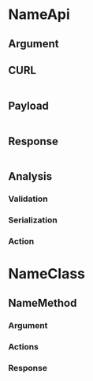 # NameApi

## Argument

## CURL
```bash

```

## Payload
```bash

```

## Response
```bash

```

## Analysis
### Validation
### Serialization
### Action

# NameClass
## NameMethod
### Argument
### Actions
### Response
